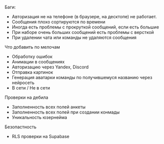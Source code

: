 Баги:
 - Авторизация не на телефоне (в браузере, на десктопе) не работает.
 - Сообщения плохо сортируются по времени
 - Иногда есть проблемы с прокруткой сообщений, если есть большие
 - При наборе очень больших сообщений есть проблемы с версткой
 - При удалении чата или команды не удаляются сообщения

Что добавить по мелочам
 - Обработку ошибок
 - Анимации в сообщениях
 - Авторизацию через Yandex, Discord
 - Отправка картинок
 - Генерация аватарки команды по получившемуся названию через нейросеть
 - В сети / Не в сети

Проверки на дебила
 - Заполненность всех полей анкеты
 - Заполненность всех полей при создании конмады
 - Уникальность юзернейма

Безопастность
 - RLS проверки на Supabase